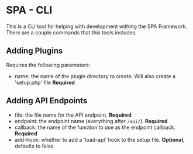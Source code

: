 # SPA - CLI

This is a CLI tool for helping with development withing the SPA Framework. There are a couple commands that this tools includes:

## Adding Plugins

Requires the following parameters:

* name: the name of the plugin directory to create. Will also create a 'setup.php' file **Required**

## Adding API Endpoints

* file: the file name for the API endpoint. **Required**
* endpoint: the endpoint name (everything after `/api/`). **Required**
* callback: the name of the function to use as the endpoint callback. **Required**
* add-hook: whether to add a 'load-api' hook to the setup file. **Optional**, defaults to false.